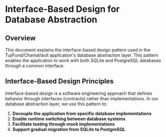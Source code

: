 # Interface-Based Design for Database Abstraction

## Overview

This document explains the interface-based design pattern used in the TujiFund/ChamaVault application's database abstraction layer. This pattern enables the application to work with both SQLite and PostgreSQL databases through a common interface.

## Interface-Based Design Principles

Interface-based design is a software engineering approach that defines behavior through interfaces (contracts) rather than implementations. In our database abstraction layer, we use this pattern to:

1. **Decouple the application from specific database implementations**
2. **Enable runtime switching between database systems**
3. **Facilitate testing through mock implementations**
4. **Support gradual migration from SQLite to PostgreSQL**

